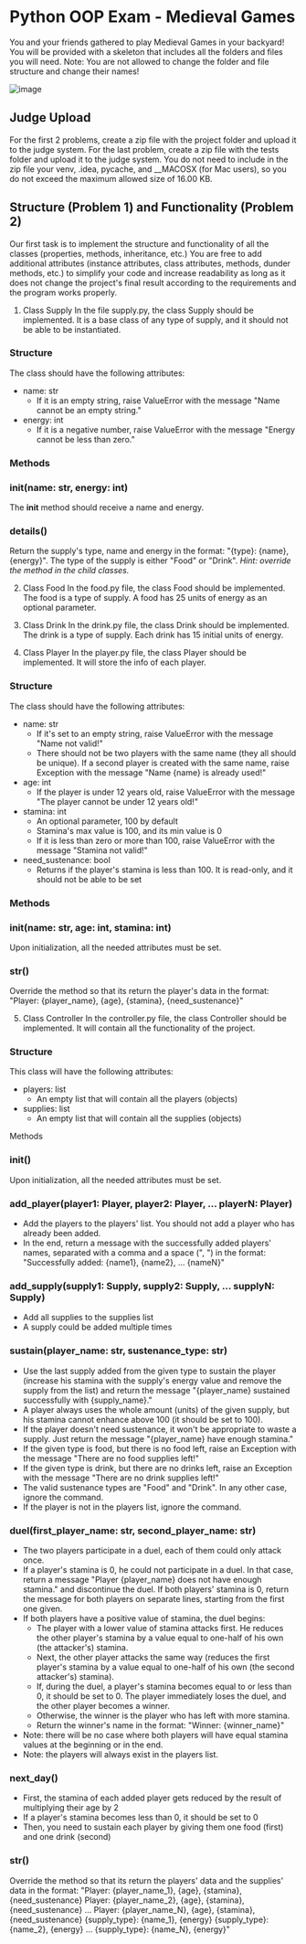 # Python OOP Exam - Medieval Games
You and your friends gathered to play Medieval Games in your backyard!
You will be provided with a skeleton that includes all the folders and files you will need. 
Note: You are not allowed to change the folder and file structure and change their names!

![image](https://user-images.githubusercontent.com/104040753/204131007-ddd11fcb-56c1-449f-8239-ca236133fe6a.png)

## Judge Upload
For the first 2 problems, create a zip file with the project folder and upload it to the judge system.
For the last problem, create a zip file with the tests folder and upload it to the judge system.
You do not need to include in the zip file your venv, .idea, pycache, and __MACOSX (for Mac users), so you do not exceed the maximum allowed size of 16.00 KB.

## Structure (Problem 1) and Functionality (Problem 2)
Our first task is to implement the structure and functionality of all the classes (properties, methods, inheritance, etc.)
You are free to add additional attributes (instance attributes, class attributes, methods, dunder methods, etc.) to simplify your code and increase readability as long as it does not change the project's final result according to the requirements and the program works properly.

1.	Class Supply
In the file supply.py, the class Supply should be implemented. It is a base class of any type of supply, and it should not be able to be instantiated.

### Structure
The class should have the following attributes:
-	name: str
    - If it is an empty string, raise ValueError with the message "Name cannot be an empty string."
-	energy: int
    - If it is a negative number, raise ValueError with the message "Energy cannot be less than zero."

### Methods
### __init__(name: str, energy: int)
The __init__ method should receive a name and energy.
### details()
Return the supply's type, name and energy in the format: "{type}: {name}, {energy}".
The type of the supply is either "Food" or "Drink".
*Hint: override the method in the child classes.*

2.	Class Food
In the food.py file, the class Food should be implemented. The food is a type of supply. A food has 25 units of energy as an optional parameter.

3.	Class Drink
In the drink.py file, the class Drink should be implemented. The drink is a type of supply. Each drink has 15 initial units of energy.

4.	Class Player
In the player.py file, the class Player should be implemented. It will store the info of each player.
### Structure
The class should have the following attributes:
- name: str
    - If it's set to an empty string, raise ValueError with the message "Name not valid!"
    - There should not be two players with the same name (they all should be unique). If a second player is created with the same name, raise Exception with the message "Name {name} is already used!"
- age: int
    - If the player is under 12 years old, raise ValueError with the message "The player cannot be under 12 years old!"
- stamina: int
    - An optional parameter, 100 by default
    - Stamina's max value is 100, and its min value is 0
    - If it is less than zero or more than 100, raise ValueError with the message "Stamina not valid!"
- need_sustenance: bool
    - Returns if the player's stamina is less than 100. It is read-only, and it should not be able to be set

### Methods
### __init__(name: str, age: int, stamina: int)
Upon initialization, all the needed attributes must be set.

### __str__()
Override the method so that its return the player's data in the format:
"Player: {player_name}, {age}, {stamina}, {need_sustenance}"

5.	Class Controller
In the controller.py file, the class Controller should be implemented. It will contain all the functionality of the project.
### Structure
This class will have the following attributes:
- players: list
    - An empty list that will contain all the players (objects)
- supplies: list
    - An empty list that will contain all the supplies (objects)

Methods
### __init__()
Upon initialization, all the needed attributes must be set.
### add_player(player1: Player, player2: Player, … playerN: Player)
- Add the players to the players' list. You should not add a player who has already been added.
- In the end, return a message with the successfully added players' names, separated with a comma and a space (", ") in the format: "Successfully added: {name1}, {name2}, … {nameN}"
### add_supply(supply1: Supply, supply2: Supply, … supplyN: Supply)
- Add all supplies to the supplies list
- A supply could be added multiple times
### sustain(player_name: str, sustenance_type: str)
- Use the last supply added from the given type to sustain the player (increase his stamina with the supply's energy value and remove the supply from the list) and return the message "{player_name} sustained successfully with {supply_name}."
- A player always uses the whole amount (units) of the given supply, but his stamina cannot enhance above 100 (it should be set to 100).
- If the player doesn't need sustenance, it won't be appropriate to waste a supply. Just return the message "{player_name} have enough stamina."
- If the given type is food, but there is no food left, raise an Exception with the message "There are no food supplies left!"
- If the given type is drink, but there are no drinks left, raise an Exception with the message "There are no drink supplies left!"
- The valid sustenance types are "Food" and "Drink". In any other case, ignore the command.
- If the player is not in the players list, ignore the command. 

### duel(first_player_name: str, second_player_name: str)
- The two players participate in a duel, each of them could only attack once.
- If a player's stamina is 0, he could not participate in a duel. In that case, return a message "Player {player_name} does not have enough stamina." and discontinue the duel. If both players' stamina is 0, return the message for both players on separate lines, starting from the first one given.
- If both players have a positive value of stamina, the duel begins:
    - The player with a lower value of stamina attacks first. He reduces the other player's stamina by a value equal to one-half of his own (the attacker's) stamina. 
    - Next, the other player attacks the same way (reduces the first player's stamina by a value equal to one-half of his own (the second attacker's) stamina).
    - If, during the duel, a player's stamina becomes equal to or less than 0, it should be set to 0. The player immediately loses the duel, and the other player becomes a winner. 
    - Otherwise, the winner is the player who has left with more stamina. 
    - Return the winner's name in the format: "Winner: {winner_name}"
- Note: there will be no case where both players will have equal stamina values at the beginning or in the end.
- Note: the players will always exist in the players list.

### next_day()
- First, the stamina of each added player gets reduced by the result of multiplying their age by 2
- If a player's stamina becomes less than 0, it should be set to 0
- Then, you need to sustain each player by giving them one food (first) and one drink (second)
### __str__()
Override the method so that its return the players' data and the supplies' data in the format:
        "Player: {player_name_1}, {age}, {stamina}, {need_sustenance}
        Player: {player_name_2}, {age}, {stamina}, {need_sustenance}
        ...
        Player: {player_name_N}, {age}, {stamina}, {need_sustenance}
        {supply_type}: {name_1}, {energy}
        {supply_type}: {name_2}, {energy}
        ...
        {supply_type}: {name_N}, {energy}"
